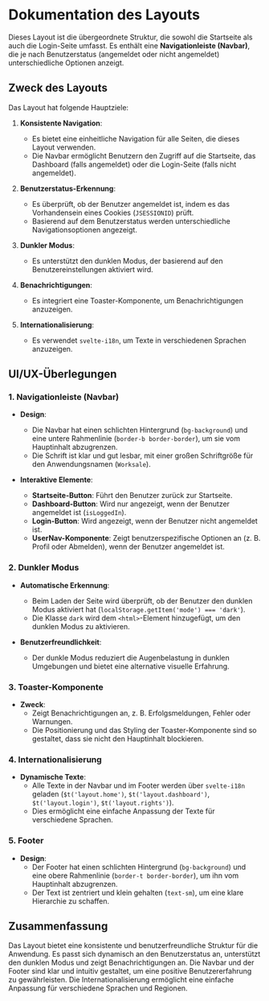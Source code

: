 # Dokumentation des Layouts

Dieses Layout ist die übergeordnete Struktur, die sowohl die Startseite als auch die Login-Seite umfasst. Es enthält eine **Navigationleiste (Navbar)**, die je nach Benutzerstatus (angemeldet oder nicht angemeldet) unterschiedliche Optionen anzeigt.

## Zweck des Layouts

Das Layout hat folgende Hauptziele:

1. **Konsistente Navigation**:
   	- Es bietet eine einheitliche Navigation für alle Seiten, die dieses Layout verwenden.
   	- Die Navbar ermöglicht Benutzern den Zugriff auf die Startseite, das Dashboard (falls angemeldet) oder die Login-Seite (falls nicht angemeldet).

2. **Benutzerstatus-Erkennung**:
   	- Es überprüft, ob der Benutzer angemeldet ist, indem es das Vorhandensein eines Cookies (`JSESSIONID`) prüft.
   	- Basierend auf dem Benutzerstatus werden unterschiedliche Navigationsoptionen angezeigt.

3. **Dunkler Modus**:
   	- Es unterstützt den dunklen Modus, der basierend auf den Benutzereinstellungen aktiviert wird.

4. **Benachrichtigungen**:
   	- Es integriert eine Toaster-Komponente, um Benachrichtigungen anzuzeigen.

5. **Internationalisierung**:
   	- Es verwendet `svelte-i18n`, um Texte in verschiedenen Sprachen anzuzeigen.

## UI/UX-Überlegungen

### 1. **Navigationleiste (Navbar)**
- **Design**:
  	- Die Navbar hat einen schlichten Hintergrund (`bg-background`) und eine untere Rahmenlinie (`border-b border-border`), um sie vom Hauptinhalt abzugrenzen.
  	- Die Schrift ist klar und gut lesbar, mit einer großen Schriftgröße für den Anwendungsnamen (`Worksale`).

- **Interaktive Elemente**:
  	- **Startseite-Button**: Führt den Benutzer zurück zur Startseite.
  	- **Dashboard-Button**: Wird nur angezeigt, wenn der Benutzer angemeldet ist (`isLoggedIn`).
  	- **Login-Button**: Wird angezeigt, wenn der Benutzer nicht angemeldet ist.
  	- **UserNav-Komponente**: Zeigt benutzerspezifische Optionen an (z. B. Profil oder Abmelden), wenn der Benutzer angemeldet ist.

### 2. **Dunkler Modus**
- **Automatische Erkennung**:
  	- Beim Laden der Seite wird überprüft, ob der Benutzer den dunklen Modus aktiviert hat (`localStorage.getItem('mode') === 'dark'`).
  	- Die Klasse `dark` wird dem `<html>`-Element hinzugefügt, um den dunklen Modus zu aktivieren.

- **Benutzerfreundlichkeit**:
  	- Der dunkle Modus reduziert die Augenbelastung in dunklen Umgebungen und bietet eine alternative visuelle Erfahrung.

### 3. **Toaster-Komponente**
- **Zweck**:
  	- Zeigt Benachrichtigungen an, z. B. Erfolgsmeldungen, Fehler oder Warnungen.
  	- Die Positionierung und das Styling der Toaster-Komponente sind so gestaltet, dass sie nicht den Hauptinhalt blockieren.

### 4. **Internationalisierung**
- **Dynamische Texte**:
  	- Alle Texte in der Navbar und im Footer werden über `svelte-i18n` geladen (`$t('layout.home')`, `$t('layout.dashboard')`, `$t('layout.login')`, `$t('layout.rights')`).
  	- Dies ermöglicht eine einfache Anpassung der Texte für verschiedene Sprachen.

### 5. **Footer**
- **Design**:
  	- Der Footer hat einen schlichten Hintergrund (`bg-background`) und eine obere Rahmenlinie (`border-t border-border`), um ihn vom Hauptinhalt abzugrenzen.
  	- Der Text ist zentriert und klein gehalten (`text-sm`), um eine klare Hierarchie zu schaffen.

## Zusammenfassung

Das Layout bietet eine konsistente und benutzerfreundliche Struktur für die Anwendung. Es passt sich dynamisch an den Benutzerstatus an, unterstützt den dunklen Modus und zeigt Benachrichtigungen an. Die Navbar und der Footer sind klar und intuitiv gestaltet, um eine positive Benutzererfahrung zu gewährleisten. Die Internationalisierung ermöglicht eine einfache Anpassung für verschiedene Sprachen und Regionen.